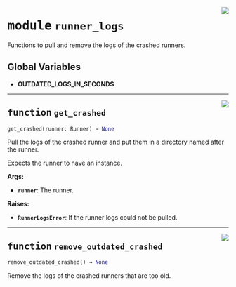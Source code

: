 <!-- markdownlint-disable -->

<a href="../src/lxd_cloud/runner_logs.py#L0"><img align="right" style="float:right;" src="https://img.shields.io/badge/-source-cccccc?style=flat-square"></a>

# <kbd>module</kbd> `runner_logs`
Functions to pull and remove the logs of the crashed runners. 

**Global Variables**
---------------
- **OUTDATED_LOGS_IN_SECONDS**

---

<a href="../src/lxd_cloud/runner_logs.py#L24"><img align="right" style="float:right;" src="https://img.shields.io/badge/-source-cccccc?style=flat-square"></a>

## <kbd>function</kbd> `get_crashed`

```python
get_crashed(runner: Runner) → None
```

Pull the logs of the crashed runner and put them in a directory named after the runner. 

Expects the runner to have an instance. 



**Args:**
 
 - <b>`runner`</b>:  The runner. 



**Raises:**
 
 - <b>`RunnerLogsError`</b>:  If the runner logs could not be pulled. 


---

<a href="../src/lxd_cloud/runner_logs.py#L51"><img align="right" style="float:right;" src="https://img.shields.io/badge/-source-cccccc?style=flat-square"></a>

## <kbd>function</kbd> `remove_outdated_crashed`

```python
remove_outdated_crashed() → None
```

Remove the logs of the crashed runners that are too old. 


